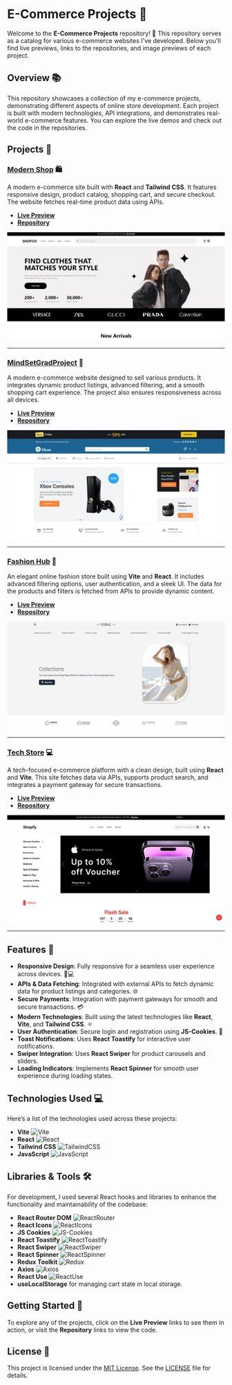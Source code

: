 # E-Commerce Projects 🛒

Welcome to the **E-Commerce Projects** repository! 🎉 This repository serves as a catalog for various e-commerce websites I've developed. Below you'll find live previews, links to the repositories, and image previews of each project.

## Overview 📚

This repository showcases a collection of my e-commerce projects, demonstrating different aspects of online store development. Each project is built with modern technologies, API integrations, and demonstrates real-world e-commerce features. You can explore the live demos and check out the code in the repositories.

## Projects 🚀

### [Modern Shop](https://ahmedkamal14.github.io/eShop/) 🛍️
A modern e-commerce site built with **React** and **Tailwind CSS**. It features responsive design, product catalog, shopping cart, and secure checkout. The website fetches real-time product data using APIs.

- **[Live Preview](https://ahmedkamal14.github.io/eShop/)**
- **[Repository](https://github.com/ahmedkamal14/eShop)**

![Modern Shop](Modern.png)

---

### [MindSetGradProject](https://ahmedkamal14.github.io/MindSetGradProject/) 🧠
A modern e-commerce website designed to sell various products. It integrates dynamic product listings, advanced filtering, and a smooth shopping cart experience. The project also ensures responsiveness across all devices.

- **[Live Preview](https://ahmedkamal14.github.io/MindSetGradProject/)**
- **[Repository](https://github.com/ahmedkamal14/MindSetGradProject)**

![MindSetGradProject](MindSetGradProject.png)

---

### [Fashion Hub](https://ahmedkamal14.github.io/E-Commerce-Website/) 👗
An elegant online fashion store built using **Vite** and **React**. It includes advanced filtering options, user authentication, and a sleek UI. The data for the products and filters is fetched from APIs to provide dynamic content.

- **[Live Preview](https://ahmedkamal14.github.io/E-Commerce-Website/)**
- **[Repository](https://github.com/ahmedkamal14/E-Commerce-Website)**

![Fashion Hub](Fashion.png)

---

### [Tech Store](https://ahmedkamal14.github.io/E-Commerce-Website-2/) 💻
A tech-focused e-commerce platform with a clean design, built using **React** and **Vite**. This site fetches data via APIs, supports product search, and integrates a payment gateway for secure transactions.

- **[Live Preview](https://ahmedkamal14.github.io/E-Commerce-Website-2/)**
- **[Repository](https://github.com/ahmedkamal14/E-Commerce-Website-2)**

![Tech Store](Tech.png)

---

## Features 🌟

- **Responsive Design**: Fully responsive for a seamless user experience across devices. 📱💻
- **APIs & Data Fetching**: Integrated with external APIs to fetch dynamic data for product listings and categories. 🌐
- **Secure Payments**: Integration with payment gateways for smooth and secure transactions. 💳
- **Modern Technologies**: Built using the latest technologies like **React**, **Vite**, and **Tailwind CSS**. ⚛️
- **User Authentication**: Secure login and registration using **JS-Cookies**. 🔐
- **Toast Notifications**: Uses **React Toastify** for interactive user notifications.
- **Swiper Integration**: Uses **React Swiper** for product carousels and sliders.
- **Loading Indicators**: Implements **React Spinner** for smooth user experience during loading states.

## Technologies Used 💻

Here’s a list of the technologies used across these projects:

- **Vite** ![Vite](https://img.shields.io/badge/Vite-646CFF?style=for-the-badge&logo=vite&logoColor=white)
- **React** ![React](https://img.shields.io/badge/React-61DAFB?style=for-the-badge&logo=react&logoColor=white)
- **Tailwind CSS** ![TailwindCSS](https://img.shields.io/badge/TailwindCSS-38B2AC?style=for-the-badge&logo=tailwind-css&logoColor=white)
- **JavaScript** ![JavaScript](https://img.shields.io/badge/JavaScript-F7DF1E?style=for-the-badge&logo=javascript&logoColor=black)

## Libraries & Tools 🛠️

For development, I used several React hooks and libraries to enhance the functionality and maintainability of the codebase:

- **React Router DOM** ![ReactRouter](https://img.shields.io/badge/React--Router-CA4245?style=for-the-badge&logo=react-router&logoColor=white)
- **React Icons** ![ReactIcons](https://img.shields.io/badge/React--Icons-EA4335?style=for-the-badge&logo=react-icons&logoColor=white)
- **JS Cookies** ![JS-Cookies](https://img.shields.io/badge/JS--Cookies-FFCA28?style=for-the-badge&logo=cookiecutter&logoColor=black)
- **React Toastify** ![ReactToastify](https://img.shields.io/badge/React--Toastify-61DAFB?style=for-the-badge&logo=react&logoColor=white)
- **React Swiper** ![ReactSwiper](https://img.shields.io/badge/React--Swiper-4CC1F0?style=for-the-badge&logo=react&logoColor=white)
- **React Spinner** ![ReactSpinner](https://img.shields.io/badge/React--Spinner-4CAF50?style=for-the-badge&logo=react&logoColor=white)
- **Redux Toolkit** ![Redux](https://img.shields.io/badge/Redux-764ABC?style=for-the-badge&logo=redux&logoColor=white)
- **Axios** ![Axios](https://img.shields.io/badge/Axios-5A29E4?style=for-the-badge&logo=axios&logoColor=white)
- **React Use** ![ReactUse](https://img.shields.io/badge/React--Use-61DAFB?style=for-the-badge&logo=react&logoColor=white)
- **useLocalStorage** for managing cart state in local storage.

## Getting Started 🏁

To explore any of the projects, click on the **Live Preview** links to see them in action, or visit the **Repository** links to view the code.

## License 📜

This project is licensed under the [MIT License](https://opensource.org/licenses/MIT). See the [LICENSE](LICENSE) file for details.
